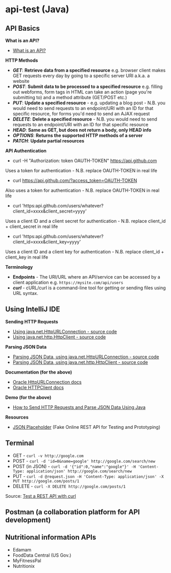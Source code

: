 # api-test (Java)

## API Basics

**What is an API?**

- [What is an API?](https://www.youtube.com/watch?v=s7wmiS2mSXY)

**HTTP Methods**

- _**GET**_: **Retrieve data from a specified resource** e.g. browser client makes GET requests every day by going to a specific server URI a.k.a. a website
- _**POST**_: **Submit data to be processed to a specified resource** e.g. filling out webforms, form tags in HTML can take an action (page you're submitting to) and a method attribute (GET/POST etc.)
- _**PUT**_: **Update a specified resource** - e.g. updating a blog post - N.B. you would need to send requests to an endpoint/URI with an ID for that specific resource, for forms you'd need to send an AJAX request
- _**DELETE**_: **Delete a specified resource** - N.B. you would need to send requests to an endpoint/URI with an ID for that specific resource
- _**HEAD**_: **Same as GET, but does not return a body, only HEAD info**
- _**OPTIONS**_: **Returns the supported HTTP methods of a server**
- _**PATCH**_: **Update partial resources**

**API Authentication**

- curl -H "Authorization: token OAUTH-TOKEN" https://api.github.com

Uses a token for authentication - N.B. replace OAUTH-TOKEN in real life

- curl https://api.github.com/?access_token=OAUTH-TOKEN

Also uses a token for authentication - N.B. replace OAUTH-TOKEN in real life

- curl 'https:api.github.com/users/whatever?client_id=xxxx&client_secret=yyyy'

Uses a client ID and a client secret for authentication -  N.B. replace client_id + client_secret in real life

- curl 'https:api.github.com/users/whatever?client_id=xxxx&client_key=yyyy'

Uses a client ID and a client key for authentication -  N.B. replace client_id + client_key in real life

**Terminology**

- **Endpoints** - The URI/URL where an API/service can be accessed by a client application e.g. ```https://mysite.com/api/users```
- _**curl**_ - cURL/curl is a command-line tool for getting or sending files using URL syntax.

## Using IntelliJ IDE

<strong>Sending HTTP Requests</strong>
- [Using java.net.HttpURLConnection - source code](https://github.com/ParisaTork/api-test/blob/HTTPURLCONNECTION/src/com/company/Main.java)
- [Using java.net.http.HttpClient - source code](https://github.com/ParisaTork/api-test/blob/HTTPCLIENT/src/main/java/com/company/Main.java)

<strong>Parsing JSON Data</strong>
- [Parsing JSON Data, using java.net.HttpURLConnection - source code](https://github.com/ParisaTork/api-test/blob/PARSEHTTPURLCONNECTION/src/main/java/com/company/Main.java)
- [Parsing JSON Data, using java.net.http.HttpClient - source code](https://github.com/ParisaTork/api-test/blob/PARSEHTTPCLIENT/src/main/java/com/company/Main.java)

<strong>Documentation (for the above)</strong>
- [Oracle HttpURLConnection docs](https://docs.oracle.com/en/java/javase/12/docs/api/java.base/java/net/HttpURLConnection.html)
- [Oracle HTTPClient docs](https://docs.oracle.com/en/java/javase/12/docs/api/java.net.http/java/net/http/package-summary.html)

<strong>Demo (for the above)</strong>
- [How to Send HTTP Requests and Parse JSON Data Using Java](https://www.youtube.com/watch?v=qzRKa8I36Ww)

<strong>Resources</strong>
- [JSON Placeholder](https://jsonplaceholder.typicode.com/) (Fake Online REST API for Testing and Prototyping)

## Terminal
- GET - ```curl -v http://google.com```
- POST - ```curl -d 'id=0&name=google' http://google.com/search/new```
- POST (in JSON) - ```curl -d '{"id":0,"name":"google"}' -H 'Content-Type: application/json' http://google.com/search/new```
- PUT - ```curl -d @request.json -H 'Content-Type: application/json' -X PUT http://google.com/posts/1```
- DELETE - ```curl -X DELETE http://google.com/posts/1```

Source: [Test a REST API with curl](https://www.baeldung.com/curl-rest)


## Postman (a collaboration platform for API development)

## Nutritional information APIs

- Edamam
- FoodData Central (US Gov.)
- MyFitnessPal
- Nutritionix
